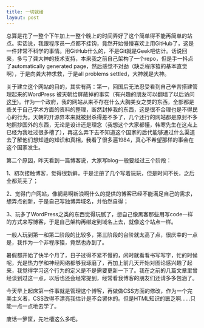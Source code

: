 ```yaml
---
title: 一切就绪 
layout: post
---
```


总算是花了一整个下午加上一整个晚上的时间弄好了这个简单得不能再简单的站点。实话说，我跟程序员一点都不挂钩，竟然开始慢慢喜欢上用GitHub了，这是一件非常不科学的事情。用GitHub什么的，不是Git就是Geek吧估计。话说回来，多亏了龚大神的技术支持，本来我之前自己架构了一个repo，但是手一抖点了automatically generated page，然后感觉不对劲（缺乏程序猿的基本直觉啊），于是向龚大神求救，于是all problems settled，大神就是大神。

关于建立这个网站的目的，其实有两：第一，回国后无法忍受看到自己辛苦搭建管理起来的WordPress 被天朝给屏蔽掉的事实（有兴趣的朋友可以翻墙了以后访问[这里](http://biestephen.com))。作为一个政府，我的网站从来不存在什么大胸美女之类的东西，全部都是些关于自己学术方面的资料的整理，断然封掉我的东西，这是很不合理也是不得民心的行为。天朝的开源界本来就被封杀得差不多了，几个还行的网站都是原封不多地照抄国外的东西，无论是设计还是理念（我想这个大家都懂，韩寒先生在这点上已经为我吐过很多槽了），再这么弄下去不知道这个国家的后代能够通过什么渠道去了解他们想知道的知识和真相，我看了很多遍1984，真心不希望那样的事会在这个国家发生。

第二个原因，昨天看到一篇博客说，大家写blog一般要经过三个阶段：

1、初次接触博客，觉得很新鲜，于是注册了几个写着玩玩，但是时间不长，之后全都荒芜了；

2、觉得门户网站，像網易啊新浪啊什么的提供的博客已经不能满足自己的需求，想弄点创新，于是自己写独博弄域名，并怡然自得；

3、玩多了WordPress之类的东西觉得玩腻了，想自己像黑客那些用写code一样的方式来写博客，于是自己架构再绑定到域名上去，就像这个站点一样。

一般人玩到第一和第二阶段的比较多，第三阶段的台阶就太高了点，很庆幸的一点是，我作为一个非程序猿，竟然也办到了。

暑假都开始了快半个月了，日子过得不紧不慢的，闲时就看看书写写字，忙的时候呢，光是热力学和神经网络都够我琢磨了，再加上前几天开始对图论感兴趣了起来，我觉得学习这个行为的定义是不是需要更新一下了。我在之前的几篇文章里曾经谈到过这一点，以后也还会经常提到，经常看我博客的朋友们还请多多包涵了。

今天早上起床第一件事就是管理这个博客，再做做CSS方面的修改，作为一个完美主义者，CSS改得不漂亮我估计是不会罢休的。但是HTML知识的匮乏啊……只能一点一点地去学了。

废话一箩筐，先吐槽这么多吧。
